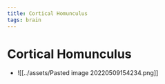 ```yaml
---
title: Cortical Homunculus
tags: brain
---
```


# Cortical Homunculus
- ![[../assets/Pasted image 20220509154234.png]]



















